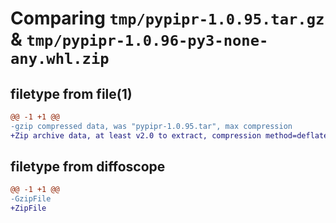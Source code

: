 # Comparing `tmp/pypipr-1.0.95.tar.gz` & `tmp/pypipr-1.0.96-py3-none-any.whl.zip`

## filetype from file(1)

```diff
@@ -1 +1 @@
-gzip compressed data, was "pypipr-1.0.95.tar", max compression
+Zip archive data, at least v2.0 to extract, compression method=deflate
```

## filetype from diffoscope

```diff
@@ -1 +1 @@
-GzipFile
+ZipFile
```


